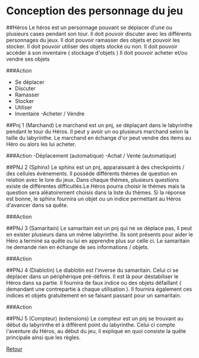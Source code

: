 # Conception des personnage du jeu 

##Héros
Le héros est un personnage pouvant se déplacer d'une ou plusieurs cases pendant son tour. 
Il doit pouvoir discuter avec les différents personnages du jeux.
Il doit pouvoir ramasser des objets et pouvoir les stocker.
Il doit pouvoir utiliser des objets stocké ou non.
Il doit pouvoir accéder à son inventaire ( stockage d'objets )
Il doit pouvoir acheter et/ou vendre ses objets
		
###Action 
- Se déplacer
- Discuter
- Ramasser
- Stocker
- Utiliser
- Inventaire
-Acheter / Vendre
			
##Pnj 1 (Marchand)
Le marchand est un pnj, se déplaçant dans le labyrinthe pendant le tour du Héros. 
Il peut y avoir un ou plusieurs marchand selon la taille du labyrinthe.
Le marchand en échange d'or peut vendre des items au Héro ou alors les lui acheter.
		
###Action
-Déplacement (automatique)
-Achat / Vente (automatique)

##PNJ 2 (Sphinx)
Le sphinx est un pnj, apparaissant à des checkpoints / des cellules événements.
Il posséde différents thèmes de question en relation avec le lore du jeux. Dans chaque thèmes, plusieurs questions existe de différentes difficultés.Le Héros pourra choisir le thèmes mais la question sera aléatoirement choisis dans la liste du thèmes.
Si la réponse est bonne, le sphinx fournira un objet ou un indice permettant au Héros d'avancer dans sa quête.
		
###Action
		
##PNJ 3 (Samaritain)
Le samaritain est un pnj qui ne se déplace pas, il peut en exister plusieurs dans un même labyrinthe. Ils sont présents pour aider le Héro a terminé sa quête ou lui en apprendre plus sur celle ci. Le samaritain ne demande rien en échange de ses informations / objets.
		
###Action
		
##PNJ 4 (Diablotin)
Le diablotin est l'inverse du samaritain. Celui ci se déplacer dans un périphérique pré-définis. Il est là pour déstabiliser le Héros dans sa partie. Il fournira de faux indice ou des objets défaillant ( demandant une contrepartie à chaque utilisation ).
Il fournira également ces indices et objets gratuitement en se faisant passant pour un samaritain.
		
###Action
		
##PNJ 5 (Compteur) (extensions)
Le compteur est un pnj se trouvant au début du labyrinthe et à différent point du labyrinthe. Celui ci compte l'aventure du Héros, au début du jeu, il explique en quoi consiste la quête principale ainsi que les règles.
		

[Retour](README.md)